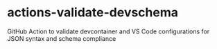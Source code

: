 # actions-validate-devschema
GitHub Action to validate devcontainer and VS Code configurations for JSON syntax and schema compliance
